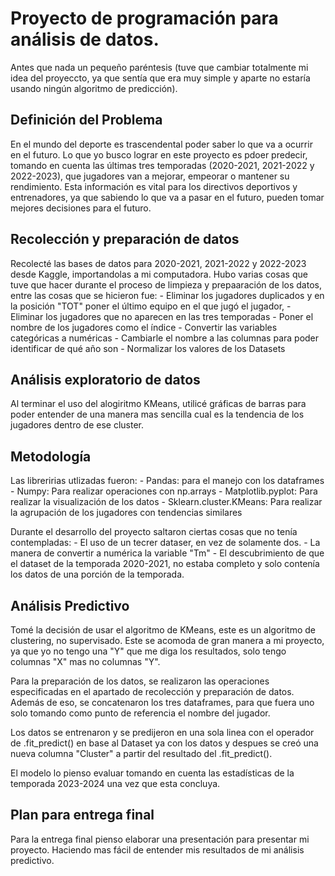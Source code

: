 # Proyecto de programación para análisis de datos.

Antes que nada un pequeño paréntesis (tuve que cambiar totalmente mi idea del proyeccto, ya que sentía que era muy simple y aparte no estaría usando ningún algoritmo de predicción).

## Definición del Problema

En el mundo del deporte es trascendental poder saber lo que va a ocurrir en el futuro. Lo que yo busco lograr en este proyecto es pdoer predecir, tomando en cuenta las últimas tres temporadas (2020-2021, 2021-2022  y 2022-2023), que jugadores van a mejorar, empeorar o mantener su rendimiento. Esta información es vital para los directivos deportivos y entrenadores, ya que sabiendo lo que va a pasar en el futuro, pueden tomar mejores decisiones para el futuro.

## Recolección y preparación de datos
 
Recolecté las bases de datos para 2020-2021, 2021-2022  y 2022-2023 desde Kaggle, importandolas a mi computadora. Hubo varias cosas que tuve que hacer durante el proceso de limpieza y prepaaración de los datos, entre las cosas que se hicieron fue: 
    - Eliminar los jugadores duplicados y en la posición "TOT" poner el último equipo en el que jugó el jugador,
    - Eliminar los jugadores que no aparecen en las tres temporadas
    - Poner el nombre de los jugadores como el índice
    - Convertir las variables categóricas a numéricas
    - Cambiarle el nombre a las columnas para poder identificar de qué año son
    - Normalizar los valores de los Datasets

## Análisis exploratorio de datos

Al terminar el uso del alogiritmo KMeans, utilicé gráficas de barras para poder entender de una manera mas sencilla cual es la tendencia de los jugadores dentro de ese cluster.

## Metodología

Las libreririas utlizadas fueron:
    - Pandas: para el manejo con los dataframes
    - Numpy: Para realizar operaciones con np.arrays
    - Matplotlib.pyplot: Para realizar la visualización de los datos
    - Sklearn.cluster.KMeans: Para realizar la agrupación de los jugadores con tendencias similares

Durante el desarrollo del proyecto saltaron ciertas cosas que no tenía contempladas:
    - El uso de un tecrer dataser, en vez de solamente dos. 
    - La manera de convertir a numérica la variable "Tm"
    - El descubrimiento de que el dataset de la temporada 2020-2021, no estaba completo y solo contenía los datos de una porción de la temporada.

## Análisis Predictivo

Tomé la decisión de usar el algoritmo de KMeans, este es un algoritmo de clustering, no supervisado. Este se acomoda de gran manera a mi proyecto, ya que yo no tengo una "Y" que me diga los resultados, solo tengo columnas "X" mas no columnas "Y".

Para la preparación de los datos, se realizaron las operaciones especificadas en el apartado de recolección y preparación de datos. Además de eso, se concatenaron los tres dataframes, para que fuera uno solo tomando como punto de referencia el nombre del jugador.

Los datos se entrenaron y se predijeron en una sola linea con el operador de .fit_predict() en base al Dataset ya con los datos  y despues se creó una nueva columna "Cluster" a partir del resultado del .fit_predict().

El modelo lo pienso evaluar tomando en cuenta las estadísticas de la temporada 2023-2024 una vez que esta concluya.

## Plan para entrega final

Para la entrega final pienso elaborar una presentación para presentar mi proyecto. Haciendo mas fácil de entender mis resultados de mi análisis predictivo. 